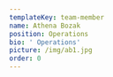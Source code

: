```yaml
---
templateKey: team-member
name: Athena Bozak
position: Operations
bio: ' Operations'
picture: /img/ab1.jpg
order: 0
---
```


